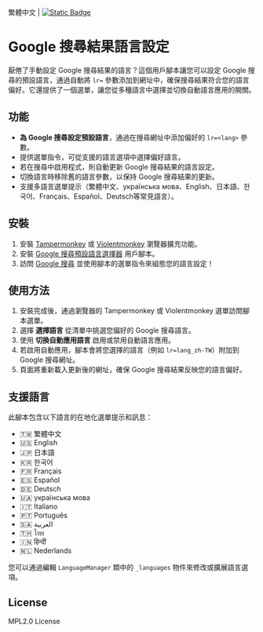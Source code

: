 繁體中文 | [![Static Badge](https://img.shields.io/badge/lang-en-blue)](https://github.com/Max46656/EverythingInGreasyFork/blob/main/%E7%9C%81%E5%8A%9B/GoogleSearchRsltLangLoc/README.md)
# Google 搜尋結果語言設定

厭倦了手動設定 Google 搜尋結果的語言？這個用戶腳本讓您可以設定 Google 搜尋的預設語言，通過自動將 `lr=` 參數添加到網址中，確保搜尋結果符合您的語言偏好。它還提供了一個選單，讓您從多種語言中選擇並切換自動語言應用的開關。

## 功能

* **為 Google 搜尋設定預設語言**，通過在搜尋網址中添加偏好的 `lr=<lang>` 參數。
* 提供選單指令，可從支援的語言選項中選擇偏好語言。
* 若在搜尋中啟用程式，則自動更新 Google 搜尋結果的語言設定。
* 切換語言時移除舊的語言參數，以保持 Google 搜尋結果的更新。
* 支援多語言選單提示（繁體中文、українська мова、English、日本語、한국어、Français、Español、Deutsch等常見語言）。

## 安裝

1. 安裝 [Tampermonkey](https://www.tampermonkey.net/) 或 [Violentmonkey](https://violentmonkey.github.io/) 瀏覽器擴充功能。
2. 安裝 [Google 搜尋預設語言選擇器](https://greasyfork.org/zh-TW/scripts/XXXXXX-language-manager) 用戶腳本。
3. 訪問 [Google 搜尋](https://www.google.com) 並使用腳本的選單指令來組態您的語言設定！

## 使用方法

1. 安裝完成後，通過瀏覽器的 Tampermonkey 或 Violentmonkey 選單訪問腳本選單。
2. 選擇 **選擇語言** 從清單中挑選您偏好的 Google 搜尋語言。
3. 使用 **切換自動應用語言** 啟用或禁用自動語言應用。
4. 若啟用自動應用，腳本會將您選擇的語言（例如 `lr=lang_zh-TW`）附加到 Google 搜尋網址。
5. 頁面將重新載入更新後的網址，確保 Google 搜尋結果反映您的語言偏好。

## 支援語言

此腳本包含以下語言的在地化選單提示和訊息：
- 🇹🇼 繁體中文
- 🇺🇸 English
- 🇯🇵 日本語
- 🇰🇷 한국어
- 🇫🇷 Français
- 🇪🇸 Español
- 🇩🇪 Deutsch
- 🇺🇦 українська мова
- 🇮🇹 Italiano
- 🇵🇹 Português
- 🇸🇦 العربية
- 🇹🇭 ไทย
- 🇮🇳 हिन्दी
- 🇳🇱 Nederlands

您可以通過編輯 `LanguageManager` 類中的 `_languages` 物件來修改或擴展語言選項。

## License

MPL2.0 License
